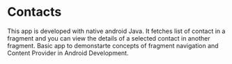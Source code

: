 # Contacts
This app is developed with native android Java. It fetches list of contact in a fragment and you can view the details of a selected contact in another fragment.
Basic app to demonstarte concepts of fragment navigation and Content Provider in Android Development.

